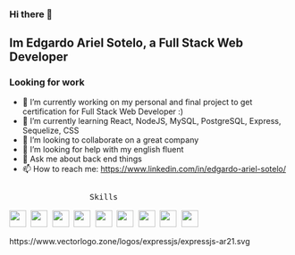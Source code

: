 ### Hi there 👋
### <h2> Im Edgardo Ariel Sotelo, a Full Stack Web Developer </h3>
### <h3> Looking for work </h2>

- 🔭 I’m currently working on my personal and final project to get certification for Full Stack Web Developer :)
- 🌱 I’m currently learning React, NodeJS, MySQL, PostgreSQL, Express, Sequelize, CSS
- 👯 I’m looking to collaborate on a great company
- 🤔 I’m looking for help with my english fluent
- 💬 Ask me about back end things
- 📫 How to reach me: https://www.linkedin.com/in/edgardo-ariel-sotelo/

<p style="display: inline-block;" align="center">
  <kbd>
    <kbd>Skills</kbd>
    <br>
    <br>
    <img width="30px" src="https://www.vectorlogo.zone/logos/w3_html5/w3_html5-icon.svg" /> 
    <img width="30px" src="https://www.vectorlogo.zone/logos/w3_css/w3_css-official.svg" />
    <img width="30px" src="https://upload.vectorlogo.zone/logos/javascript/images/239ec8a4-163e-4792-83b6-3f6d96911757.svg" /> 
    <img width="30px" src="https://www.vectorlogo.zone/util/preview.html?image=/logos/reactjs/reactjs-icon.svg" /> 
    <img width="30px" src="https://www.vectorlogo.zone/logos/nodejs/nodejs-icon.svg" />
    <img width="30px" src="https://www.vectorlogo.zone/logos/expressjs/expressjs-ar21.svg" />
    <img width="30px" src="https://www.vectorlogo.zone/logos/sequelizejs/sequelizejs-ar21.svg" />
    <img width="30px" src="https://www.vectorlogo.zone/logos/mysql/mysql-official.svg" />
    <img width="30px" src="https://www.vectorlogo.zone/logos/git-scm/git-scm-icon.svg" />
  </kbd>
</p>
https://www.vectorlogo.zone/logos/expressjs/expressjs-ar21.svg
